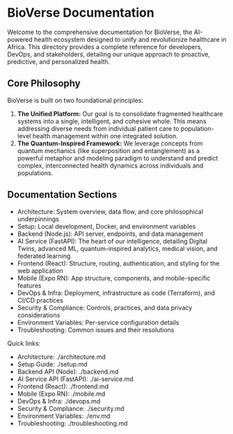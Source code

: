# BioVerse Documentation

Welcome to the comprehensive documentation for BioVerse, the AI-powered health ecosystem designed to unify and revolutionize healthcare in Africa. This directory provides a complete reference for developers, DevOps, and stakeholders, detailing our unique approach to proactive, predictive, and personalized health.

## Core Philosophy

BioVerse is built on two foundational principles:

1.  **The Unified Platform:** Our goal is to consolidate fragmented healthcare systems into a single, intelligent, and cohesive whole. This means addressing diverse needs from individual patient care to population-level health management within one integrated solution.
2.  **The Quantum-Inspired Framework:** We leverage concepts from quantum mechanics (like superposition and entanglement) as a powerful metaphor and modeling paradigm to understand and predict complex, interconnected health dynamics across individuals and populations.

## Documentation Sections

- Architecture: System overview, data flow, and core philosophical underpinnings
- Setup: Local development, Docker, and environment variables
- Backend (Node.js): API server, endpoints, and data management
- AI Service (FastAPI): The heart of our intelligence, detailing Digital Twins, advanced ML, quantum-inspired analytics, medical vision, and federated learning
- Frontend (React): Structure, routing, authentication, and styling for the web application
- Mobile (Expo RN): App structure, components, and mobile-specific features
- DevOps & Infra: Deployment, infrastructure as code (Terraform), and CI/CD practices
- Security & Compliance: Controls, practices, and data privacy considerations
- Environment Variables: Per-service configuration details
- Troubleshooting: Common issues and their resolutions

Quick links:
- Architecture: ./architecture.md
- Setup Guide: ./setup.md
- Backend API (Node): ./backend.md
- AI Service API (FastAPI): ./ai-service.md
- Frontend (React): ./frontend.md
- Mobile (Expo RN): ./mobile.md
- DevOps & Infra: ./devops.md
- Security & Compliance: ./security.md
- Environment Variables: ./env.md
- Troubleshooting: ./troubleshooting.md
